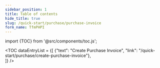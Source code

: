 ```yaml
---
sidebar_position: 1
title: Table of contents
hide_title: true
slug: /quick-start/purchase/purchase-invoice
form_name: TfmPHPI
---
```


import {TOC} from '@src/components/toc.js';

<TOC
dataEntryList = {[
{"text": "Create Purchase Invoice", "link": "/quick-start/purchase/create-purchase-invoice"},  
]}
/>
